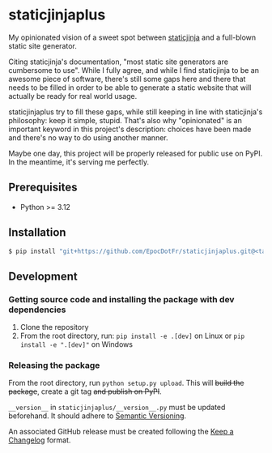# staticjinjaplus

My opinionated vision of a sweet spot between [staticjinja](https://staticjinja.readthedocs.io/en/latest/) and a 
full-blown static site generator.

Citing staticjinja's documentation, "most static site generators are cumbersome to use". While I fully agree, and while
I find staticjinja to be an awesome piece of software, there's still some gaps here and there that needs to be filled in
order to be able to generate a static website that will actually be ready for real world usage.

staticjinjaplus try to fill these gaps, while still keeping in line with staticjinja's philosophy: keep it simple, stupid.
That's also why "opinionated" is an important keyword in this project's description: choices have been made and there's
no way to do using another manner.

Maybe one day, this project will be properly released for public use on PyPI. In the meantime, it's serving me perfectly.

## Prerequisites

  - Python >= 3.12

## Installation

```bash
$ pip install "git+https://github.com/EpocDotFr/staticjinjaplus.git@<tag>#egg=staticjinjaplus"
```

## Development

### Getting source code and installing the package with dev dependencies

  1. Clone the repository
  2. From the root directory, run: `pip install -e .[dev]` on Linux or `pip install -e ".[dev]"` on Windows

### Releasing the package

From the root directory, run `python setup.py upload`. This will ~~build the package~~, create a git tag ~~and publish on PyPI~~.

`__version__` in `staticjinjaplus/__version__.py` must be updated beforehand. It should adhere to [Semantic Versioning](https://semver.org/spec/v2.0.0.html).

An associated GitHub release must be created following the [Keep a Changelog](https://keepachangelog.com/en/1.0.0/) format.